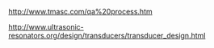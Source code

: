http://www.tmasc.com/qa%20process.htm


http://www.ultrasonic-resonators.org/design/transducers/transducer_design.html

